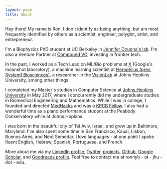 ```yaml
---
layout: page
title: About
---
```


Hey there! My name is Ron. I don't identify as being anything, but am most frequently identified by others as a scientist, engineer, polyglot, artist, and entrepreneur.

I'm a Biophysics PhD student at UC Berkeley in [Jennifer Doudna's lab](https://doudnalab.org/). I'm also a Venture Partner at [Compound VC](https://www.compound.vc/), investing in frontier tech. 

In the past, I worked as a Tech Lead on ML/Bio problems at [X](https://x.company) (Google's moonshot laboratory), a machine learning scientist at [Herophilus (prev. System1 Biosciences)](https://www.herophilus.com/), a researcher in the [VisionLab](http://vision.jhu.edu) at Johns Hopkins University, among other things.

I completed my Master's studies in Computer Science at [Johns Hopkins University](http://jhu.edu) in May 2017, where I concurrently did my undergraduate studies in Biomedical Engineering and Mathematics. While I was in college, I founded and directed [MedHacks](http://medhacks.org) and was a [KPCB Fellow](http://kpcbfellows.com). I also had a wonderful time as a piano performance student at the Peabody Conservatory while at Johns Hopkins. 

I was born in the beautiful city of Tel Aviv, Israel, and grew up in Baltimore, Maryland. I've also spent some time in San Francisco, Kauai, Lisbon, Buenos Aires, and Neot Semedar. I love languages - at one point I spoke fluent English, Hebrew, Spanish, Portuguese, and French.

More about me via my [LinkedIn profile](http://www.linkedin.com/in/ronboger), [Twitter](https://twitter.com/ronboger), [projects](/projects), [Github](https://github.com/ronboger/), [Google Scholar](https://scholar.google.com/citations?hl=en&user=qU-JFvMAAAAJ&view_op=list_works&gmla=AJsN-F72Q1LWWriD4HTIOwQYufVuVzVkKjCc_eu10egh8sp8oFvXdpGHbt_cgXUyKtZ-6z7j-tzsdUp66oWilIWrI8YJwqfp1Tnz6e6fC0iwICQdiIvGWoA), and [Goodreads profile](https://www.goodreads.com/user/show/69825193-ron-boger). Feel free to contact me at ronnyb - at - jhu - dot - edu.

<!-- On the side, I'm really interested in the below areas - if they're things you like to chat about, drop me a line! -->

<!-- ## Timeline, for context: -->
<!-- - 1995: Born in Tel Aviv, Israel. -->
<!-- - 1998: First moved to Baltimore, MD. -->
<!-- - 2001: Initial plans to move back permanently to Tel Aviv were delayed, but "only temporarily". -->
<!-- - 2003: Started playing the piano, received first lesson as my 8th birthday present. -->
<!-- - 2004: Last of Israeli friends in my neighborhood in Baltimore returned to Israel.  -->
<!-- - 2007: Expanded musical ability to guitar and singing. -->
<!-- - 2009: In high school, worked as a neuroscience researcher at the Kennedy Krieger Institute at Johns Hopkins Hospital. Realized I wanted to combine sciences and technology to try to make change at the worldwide level. Previously wanted to be a neurosurgeon.
- 2012: Taught myself chess, reached 1500 rating within 3 months, won a few tournaments.
- 2013: Accepted offer of admission to the Biomedical Engineering program at Johns Hopkins University, chosen over returning to Israel to join the army. Graduated as valedictorian of high school (for whatever that's worth...), started freshman year at JHU. Became a US citizen.
- 2014: Wanted to drop out of JHU, ended up taking 2x a regular course load. Went to CES and took an interest in computer science and programming computers. Decided to start MedHacks and started to learn to lead. Took first graduate level course, in computer vision.
- 2015: Made it to the crazy world of Silicon Valley. Pulled off the first MedHacks. Accepted into Masters program for Computer Science at JHU. Did lots of musical theater.  -->
<!-- On the darker side, was fired as a RA mid-semester and lived on couches of friends, effectively homeless, for the remainder of the year. -->
<!-- - 2016: Lived on Kibbutz Neot Semedar for a month. Started reading voraciously. Began MS program in Computer Science, and later research in the Vision and Learning Lab at JHU. Returned to San Francisco as a KPCB Fellow. Accepted to piano study at Peabody Conservatory.
- 2017: Graduated MS and BS in May 2017. Began practicing Vipassana meditation seriously. Lived a good portion of the year in Argentina, became fluent in Argentinian Spanish.  -->
<!-- - 2018: Also became an advanced Brazilian Portuguese speaker and in general found a love for language.  -->
